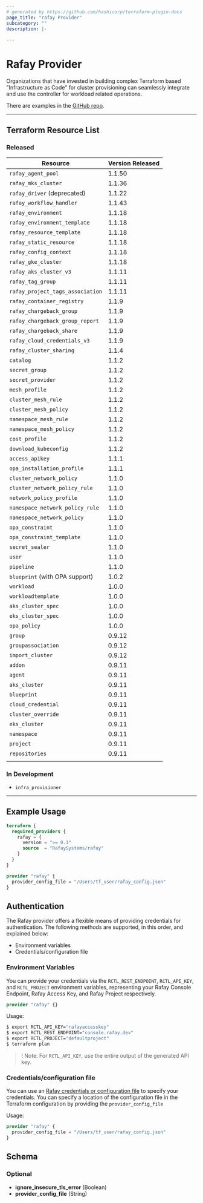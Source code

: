 ```yaml
---
# generated by https://github.com/hashicorp/terraform-plugin-docs
page_title: "rafay Provider"
subcategory: ""
description: |-
  
---
```


# Rafay Provider

Organizations that have invested in building complex Terraform based "Infrastructure as Code" for cluster provisioning can seamlessly integrate and use the controller for workload related operations. 

There are examples in the [GitHub repo](https://github.com/RafaySystems/terraform-provider-rafay). 


---

## Terraform Resource List 

### Released 

| Resource                                  | Version Released |
| ----------------------------------------- | ---------------- |
| `rafay_agent_pool`                        | 1.1.50           |
| `rafay_mks_cluster`                       | 1.1.36           |
| `rafay_driver` (deprecated)               | 1.1.22           |
| `rafay_workflow_handler`                  | 1.1.43           |
| `rafay_environment`                       | 1.1.18           |
| `rafay_environment_template`              | 1.1.18           |
| `rafay_resource_template`                 | 1.1.18           |
| `rafay_static_resource`                   | 1.1.18           |
| `rafay_config_context`                    | 1.1.18           |
| `rafay_gke_cluster`                       | 1.1.18           |
| `rafay_aks_cluster_v3`                    | 1.1.11           |
| `rafay_tag_group`                         | 1.1.11           |
| `rafay_project_tags_association`          | 1.1.11           |
| `rafay_container_registry`                | 1.1.9            |
| `rafay_chargeback_group`                  | 1.1.9            |
| `rafay_chargeback_group_report`           | 1.1.9            |
| `rafay_chargeback_share`                  | 1.1.9            |
| `rafay_cloud_credentials_v3`              | 1.1.9            |
| `rafay_cluster_sharing`                   | 1.1.4            |
| `catalog`                           	    | 1.1.2            |
| `secret_group`                            | 1.1.2            |
| `secret_provider`                         | 1.1.2            |
| `mesh_profile`                            | 1.1.2            |
| `cluster_mesh_rule`                       | 1.1.2            |
| `cluster_mesh_policy`                     | 1.1.2            |
| `namespace_mesh_rule`                     | 1.1.2            |
| `namespace_mesh_policy`                   | 1.1.2            |
| `cost_profile`                            | 1.1.2            |
| `download_kubeconfig`                     | 1.1.2            |
| `access_apikey`                           | 1.1.1            |
| `opa_installation_profile`                | 1.1.1            |
| `cluster_network_policy`                  | 1.1.0            |  
| `cluster_network_policy_rule`             | 1.1.0            |  
| `network_policy_profile`                  | 1.1.0            |  
| `namespace_network_policy_rule`           | 1.1.0            | 
| `namespace_network_policy`                | 1.1.0            | 
| `opa_constraint`                          | 1.1.0            |  
| `opa_constraint_template`                 | 1.1.0            |  
| `secret_sealer`                           | 1.1.0            |  
| `user`                                    | 1.1.0            |
| `pipeline`                                | 1.1.0            |
| `blueprint` (with OPA support)            | 1.0.2            |
| `workload`                                | 1.0.0            |
| `workloadtemplate`                        | 1.0.0            |
| `aks_cluster_spec`                        | 1.0.0            |
| `eks_cluster_spec`                        | 1.0.0            |
| `opa_policy`                              | 1.0.0            |
| `group`                                   | 0.9.12           |
| `groupassociation`                        | 0.9.12           |
| `import_cluster`                          | 0.9.12           |
| `addon`                                   | 0.9.11           |
| `agent`                                   | 0.9.11           |
| `aks_cluster`                             | 0.9.11           |
| `blueprint`                               | 0.9.11           |
| `cloud_credential`                        | 0.9.11           |
| `cluster_override`                        | 0.9.11           |
| `eks_cluster`                             | 0.9.11           |
| `namespace`                               | 0.9.11           |
| `project`                                 | 0.9.11           |
| `repositories`                            | 0.9.11           |
| | |
 
### In Development 

- `infra_provisioner`


---

## Example Usage

```terraform
terraform {
  required_providers {
    rafay = {
      version = ">= 0.1"
      source  = "RafaySystems/rafay"
    }
  }
}

provider "rafay" {
  provider_config_file = "/Users/tf_user/rafay_config.json"
}
```

## Authentication

The Rafay provider offers a flexible means of providing credentials for
authentication. The following methods are supported, in this order, and
explained below:

- Environment variables
- Credentials/configuration file


### Environment Variables

You can provide your credentials via the `RCTL_REST_ENDPOINT`, `RCTL_API_KEY`,
and `RCTL_PROJECT` environment variables, representing your Rafay
Console Endpoint, Rafay Access Key, and Rafay Project respectively.


```terraform
provider "rafay" {}
```

Usage:

```sh
$ export RCTL_API_KEY="rafayaccesskey"
$ export RCTL_REST_ENDPOINT="console.rafay.dev"
$ export RCTL_PROJECT="defaultproject"
$ terraform plan
```
>! Note: For `RCTL_API_KEY`, use the entire output of the generated API key.

### Credentials/configuration file

You can use an [Rafay credentials or configuration file](https://docs.rafay.co/cli/config/#config-file) to specify your credentials. You can specify a location of the configuration file in the Terraform configuration by providing the `provider_config_file`  

Usage:

```terraform
provider "rafay" {
  provider_config_file = "/Users/tf_user/rafay_config.json"
}
```

<!-- schema generated by tfplugindocs -->
## Schema

### Optional

- **ignore_insecure_tls_error** (Boolean)
- **provider_config_file** (String)
